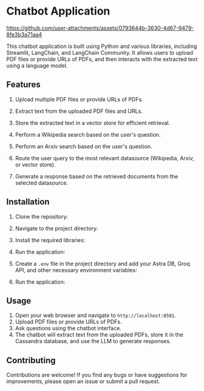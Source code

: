 # Chatbot Application

https://github.com/user-attachments/assets/0793644b-3630-4d67-9479-8fe3b3a71aa4


This chatbot application is built using Python and various libraries, including Streamlit, LangChain, and LangChain Community. It allows users to upload PDF files or provide URLs of PDFs, and then interacts with the extracted text using a language model.

## Features

1. Upload multiple PDF files or provide URLs of PDFs.

2. Extract text from the uploaded PDF files and URLs.

3. Store the extracted text in a vector store for efficient retrieval.
4. Perform a Wikipedia search based on the user's question.
5. Perform an Arxiv search based on the user's question.
6. Route the user query to the most relevant datasource (Wikipedia, Arxiv, or vector store).
7. Generate a response based on the retrieved documents from the selected datasource.
## Installation

1. Clone the repository:

2. Navigate to the project directory:

3. Install the required libraries:

4. Run the application:

5. Create a `.env` file in the project directory and add your Astra DB, Groq API, and other necessary environment variables:

6. Run the application:


## Usage

1. Open your web browser and navigate to `http://localhost:8501`.
2. Upload PDF files or provide URLs of PDFs.
3. Ask questions using the chatbot interface.
4. The chatbot will extract text from the uploaded PDFs, store it in the Cassandra database, and use the LLM to generate responses.

## Contributing

Contributions are welcome! If you find any bugs or have suggestions for improvements, please open an issue or submit a pull request.
